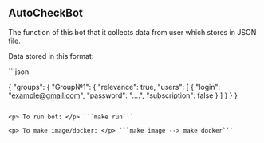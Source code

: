 ## AutoCheckBot

<p>The function of this bot that it collects data from user which stores in JSON file. </p>

<p>Data stored in this format: </p>
```json

{
    "groups": {
        "Group№1": {
            "relevance": true,
            "users": [
                {
                    "login": "example@gmail.com",
                    "password": "....",
                    "subscription": false
                }
            ]
        }
    }
}

```

<p> To run bot: </p> ```make run```

<p> To make image/docker: </p> ```make image --> make docker```
